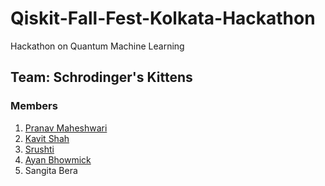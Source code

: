 # Qiskit-Fall-Fest-Kolkata-Hackathon

Hackathon on Quantum Machine Learning

## Team: Schrodinger's Kittens
### Members
1. [Pranav Maheshwari](https://github.com/maheshwaripranav)
2. [Kavit Shah](https://github.com/Kavit-Shah)
3. [Srushti](https://github.com/Next-di-mension)
4. [Ayan Bhowmick](https://github.com/chemicalcode97)
5. Sangita Bera

